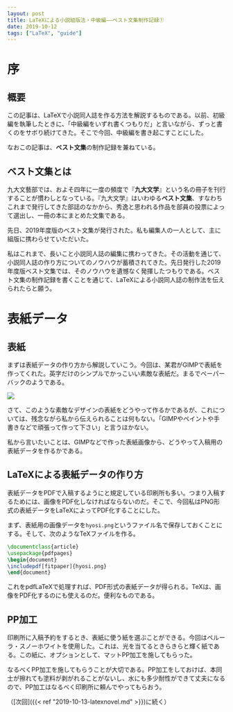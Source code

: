 ```yaml
---
layout: post
title: LaTeXによる小説組版法・中級編――ベスト文集制作記録①
date: 2019-10-12
tags: ["LaTeX", "guide"]
---
```


# 序
## 概要
この記事は、LaTeXで小説同人誌を作る方法を解説するものである。以前、初級編を執筆したときに、「中級編をいずれ書くつもりだ」と言いながら、ずっと書くのをサボり続けてきた。そこで今回、中級編を書き起こすことにした。

なおこの記事は、**ベスト文集**の制作記録を兼ねている。

## ベスト文集とは
九大文藝部では、およそ四年に一度の頻度で『**九大文学**』という名の冊子を刊行することが慣わしとなっている。『九大文学』はいわゆる**ベスト文集**、すなわちこれまで発行してきた部誌のなかから、秀逸と思われる作品を部員の投票によって選出し、一冊の本にまとめた文集である。

先日、2019年度版のベスト文集が発行された。私も編集人の一人として、主に組版に携わらせていただいた。

私はこれまで、長いこと小説同人誌の編集に携わってきた。その活動を通じて、小説同人誌の作り方についてのノウハウが蓄積されてきた。先日発行した2019年度版ベスト文集では、そのノウハウを遺憾なく発揮したつもりである。ベスト文集の制作記録を書くことを通じて、LaTeXによる小説同人誌の制作法を伝えられたらと願う。

# 表紙データ
## 表紙
まずは表紙データの作り方から解説していこう。今回は、某君がGIMPで表紙を作ってくれた。英字だけのシンプルでかっこいい素敵な表紙だ。まるでペーパーバックのようである。

![](/latex/assets/img/2019-10-12-hyosi-photo.jpg)

さて、このような素敵なデザインの表紙をどうやって作るかであるが、これについては、残念ながら私から伝えられることは何もない。「GIMPやペイントや手書きなどで頑張って作って下さい」と言うほかない。

私から言いたいことは、GIMPなどで作った表紙画像から、どうやって入稿用の表紙データを作るかである。

## LaTeXによる表紙データの作り方
表紙データをPDFで入稿するようにと規定している印刷所も多い。つまり入稿するためには、画像をPDF化しなければならないのだ。そこで、今回私はPNG形式の表紙データをLaTeXによってPDF化することにした。

まず、表紙用の画像データを`hyosi.png`というファイル名で保存しておくことにする。そして、次のようなTeXファイルを作る。

```LaTeX
\documentclass{article}
\usepackage{pdfpages}
\begin{document}
\includepdf[fitpaper]{hyosi.png}
\end{document}
```

これをpdfLaTeXで処理すれば、PDF形式の表紙データが得られる。TeXは、画像をPDF化するのにも使えるのだ。便利なものである。

## PP加工
印刷所に入稿予約をするとき、表紙に使う紙を選ぶことができる。今回はペルーラ・スノーホワイトを使用した。これは、光を当てるときらきらと輝く紙である。この紙に、オプションとして、マットPP加工を施してもらった。

なるべくPP加工を施してもらうことが大切である。PP加工をしておけば、本同士が擦れても塗料が剥がれることがないし、水にも多少耐性ができて丈夫になるので、PP加工はなるべく印刷所に頼んでやってもらおう。

（[次回]({{< ref "2019-10-13-latexnovel.md" >}})に続く）
